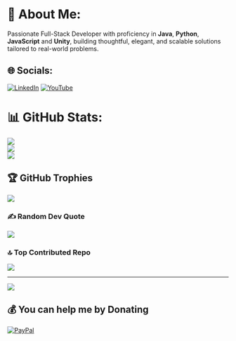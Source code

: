 # 💫 About Me:
Passionate Full-Stack Developer with proficiency in **Java**, **Python**, **JavaScript** and **Unity**, building thoughtful, elegant, and scalable solutions tailored to real-world problems.<br>

## 🌐 Socials:
[![LinkedIn](https://img.shields.io/badge/LinkedIn-%230077B5.svg?logo=linkedin&logoColor=white)](https://linkedin.com/in/manfred-camacho) [![YouTube](https://img.shields.io/badge/YouTube-%23FF0000.svg?logo=YouTube&logoColor=white)](https://youtube.com/@manfred.camacho) 


# 📊 GitHub Stats:
![](https://github-readme-stats.vercel.app/api?username=manfredcamacho&theme=react&hide_border=true&include_all_commits=true&count_private=true)<br/>
![](https://nirzak-streak-stats.vercel.app/?user=manfredcamacho&theme=react&hide_border=true)<br/>
![](https://github-readme-stats.vercel.app/api/top-langs/?username=manfredcamacho&theme=react&hide_border=true&include_all_commits=true&count_private=true&layout=compact)

## 🏆 GitHub Trophies
![](https://github-profile-trophy.vercel.app/?username=manfredcamacho&theme=radical&no-frame=false&no-bg=false&margin-w=4)

### ✍️ Random Dev Quote
![](https://quotes-github-readme.vercel.app/api?type=horizontal&theme=radical)

### 🔝 Top Contributed Repo
![](https://github-contributor-stats.vercel.app/api?username=manfredcamacho&limit=5&theme=radical&combine_all_yearly_contributions=true)

---
[![](https://visitcount.itsvg.in/api?id=manfredcamacho&icon=0&color=0)](https://visitcount.itsvg.in)

  ## 💰 You can help me by Donating
  [![PayPal](https://img.shields.io/badge/PayPal-00457C?style=for-the-badge&logo=paypal&logoColor=white)](https://paypal.me/manfredcamacho) 

  
<!-- Proudly created with GPRM ( https://gprm.itsvg.in ) -->
